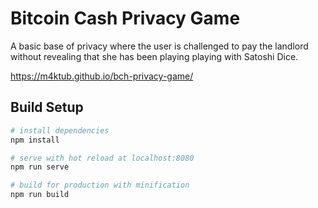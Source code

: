 # Bitcoin Cash Privacy Game

A basic base of privacy where the user is challenged to pay the landlord without revealing that she has been playing playing with Satoshi Dice.

https://m4ktub.github.io/bch-privacy-game/

## Build Setup

``` bash
# install dependencies
npm install

# serve with hot reload at localhost:8080
npm run serve

# build for production with minification
npm run build
```
